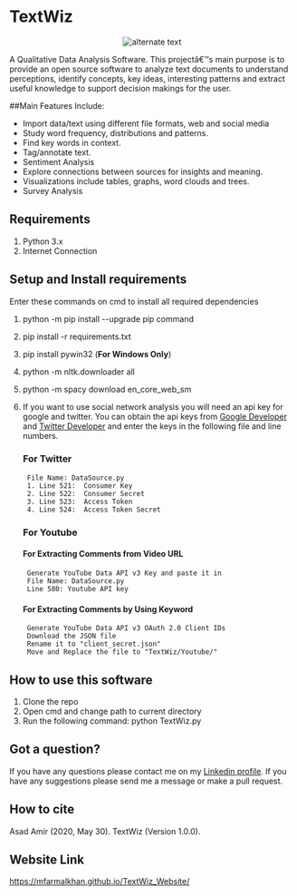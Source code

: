 # TextWiz

<p align="center"> 
    <img src="TextWiz/Images/TextWizLogo.ico" alt="alternate text">
</p>

A Qualitative Data Analysis Software. This projectâ€™s main purpose is to provide an open source software to analyze text documents to understand perceptions, identify concepts, key ideas, interesting patterns and extract useful knowledge to support decision makings for the user.

##Main Features Include:

- Import data/text using different file formats, web and social media
- Study word frequency, distributions and patterns.
- Find key words in context.
- Tag/annotate text.
- Sentiment Analysis
- Explore connections between sources for insights and meaning.
- Visualizations include tables, graphs, word clouds and trees.
- Survey Analysis

## Requirements
1. Python 3.x
2. Internet Connection

## Setup and Install requirements
Enter these commands on cmd to install all required dependencies
 
1. python -m pip install --upgrade pip command
2. pip install -r requirements.txt 
3. pip install pywin32 (**For Windows Only**)
4. python -m nltk.downloader all
5. python -m spacy download en_core_web_sm
   
6. If you want to use social network analysis you will need an api key for google and twitter. You can obtain the api keys from <a href = "https://console.developers.google.com/projectselector2/apis/dashboard">Google Developer</a> and <a href = "https://developer.twitter.com/en">Twitter Developer</a> and enter the keys in the following file and line numbers.

   ### For Twitter
        File Name: DataSource.py
		1. Line 521:  Consumer Key
		2. Line 522:  Consumer Secret
		3. Line 523:  Access Token
		4. Line 524:  Access Token Secret 

   ### For Youtube
	#### For Extracting Comments from Video URL    
		Generate YouTube Data API v3 Key and paste it in
		File Name: DataSource.py
		Line 580: Youtube API key
    
	#### For Extracting Comments by Using Keyword
		Generate YouTube Data API v3 OAuth 2.0 Client IDs
		Download the JSON file  
		Rename it to "client_secret.json" 
		Move and Replace the file to "TextWiz/Youtube/" 
            
## How to use this software
1. Clone the repo
2. Open cmd and change path to current directory
3. Run the following command:
	python TextWiz.py


## Got a question?
If you have any questions please contact me on my <a href = "https://www.linkedin.com/in/asad-amir-9a1862171/">Linkedin profile</a>. 
If you have any suggestions please send me a message or make a pull request.

## How to cite 
Asad Amir (2020, May 30). TextWiz (Version 1.0.0). 

## Website Link
https://mfarmalkhan.github.io/TextWiz_Website/
